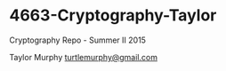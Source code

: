 # 4663-Cryptography-Taylor
Cryptography Repo - Summer II 2015 


Taylor Murphy
turtlemurphy@gmail.com

